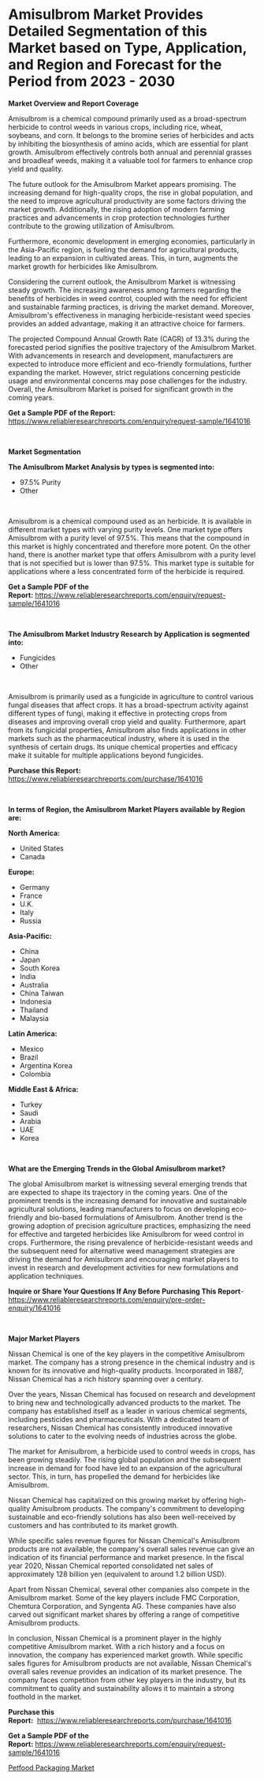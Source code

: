 <p><h1>Amisulbrom Market Provides Detailed Segmentation of this Market based on Type, Application, and Region and Forecast for the Period from 2023 - 2030</h1></p><p><strong>Market Overview and Report Coverage</strong></p>
<p><p>Amisulbrom is a chemical compound primarily used as a broad-spectrum herbicide to control weeds in various crops, including rice, wheat, soybeans, and corn. It belongs to the bromine series of herbicides and acts by inhibiting the biosynthesis of amino acids, which are essential for plant growth. Amisulbrom effectively controls both annual and perennial grasses and broadleaf weeds, making it a valuable tool for farmers to enhance crop yield and quality.</p><p>The future outlook for the Amisulbrom Market appears promising. The increasing demand for high-quality crops, the rise in global population, and the need to improve agricultural productivity are some factors driving the market growth. Additionally, the rising adoption of modern farming practices and advancements in crop protection technologies further contribute to the growing utilization of Amisulbrom.</p><p>Furthermore, economic development in emerging economies, particularly in the Asia-Pacific region, is fueling the demand for agricultural products, leading to an expansion in cultivated areas. This, in turn, augments the market growth for herbicides like Amisulbrom.</p><p>Considering the current outlook, the Amisulbrom Market is witnessing steady growth. The increasing awareness among farmers regarding the benefits of herbicides in weed control, coupled with the need for efficient and sustainable farming practices, is driving the market demand. Moreover, Amisulbrom's effectiveness in managing herbicide-resistant weed species provides an added advantage, making it an attractive choice for farmers.</p><p>The projected Compound Annual Growth Rate (CAGR) of 13.3% during the forecasted period signifies the positive trajectory of the Amisulbrom Market. With advancements in research and development, manufacturers are expected to introduce more efficient and eco-friendly formulations, further expanding the market. However, strict regulations concerning pesticide usage and environmental concerns may pose challenges for the industry. Overall, the Amisulbrom Market is poised for significant growth in the coming years.</p></p>
<p><strong>Get a Sample PDF of the Report:</strong> <a href="https://www.reliableresearchreports.com/enquiry/request-sample/1641016">https://www.reliableresearchreports.com/enquiry/request-sample/1641016</a></p>
<p>&nbsp;</p>
<p><strong>Market Segmentation</strong></p>
<p><strong>The Amisulbrom Market Analysis by types is segmented into:</strong></p>
<p><ul><li>97.5% Purity</li><li>Other</li></ul></p>
<p>&nbsp;</p>
<p><p>Amisulbrom is a chemical compound used as an herbicide. It is available in different market types with varying purity levels. One market type offers Amisulbrom with a purity level of 97.5%. This means that the compound in this market is highly concentrated and therefore more potent. On the other hand, there is another market type that offers Amisulbrom with a purity level that is not specified but is lower than 97.5%. This market type is suitable for applications where a less concentrated form of the herbicide is required.</p></p>
<p><strong>Get a Sample PDF of the Report:</strong>&nbsp;<a href="https://www.reliableresearchreports.com/enquiry/request-sample/1641016">https://www.reliableresearchreports.com/enquiry/request-sample/1641016</a></p>
<p>&nbsp;</p>
<p><strong>The Amisulbrom Market Industry Research by Application is segmented into:</strong></p>
<p><ul><li>Fungicides</li><li>Other</li></ul></p>
<p>&nbsp;</p>
<p><p>Amisulbrom is primarily used as a fungicide in agriculture to control various fungal diseases that affect crops. It has a broad-spectrum activity against different types of fungi, making it effective in protecting crops from diseases and improving overall crop yield and quality. Furthermore, apart from its fungicidal properties, Amisulbrom also finds applications in other markets such as the pharmaceutical industry, where it is used in the synthesis of certain drugs. Its unique chemical properties and efficacy make it suitable for multiple applications beyond fungicides.</p></p>
<p><strong>Purchase this Report:</strong>&nbsp; <a href="https://www.reliableresearchreports.com/purchase/1641016">https://www.reliableresearchreports.com/purchase/1641016</a></p>
<p>&nbsp;</p>
<p><strong>In terms of Region, the Amisulbrom Market Players available by Region are:</strong></p>
<p>
    <p> <strong> North America: </strong>
        <ul>
            <li>United States</li>
            <li>Canada</li>
        </ul>
        </p> 
    <p> <strong> Europe: </strong>
        <ul>
            <li>Germany</li>
            <li>France</li>
            <li>U.K.</li>
            <li>Italy</li>
            <li>Russia</li>
        </ul>
        </p> 
    <p> <strong> Asia-Pacific: </strong>
        <ul>
            <li>China</li>
            <li>Japan</li>
            <li>South Korea</li>
            <li>India</li>
            <li>Australia</li>
            <li>China Taiwan</li>
            <li>Indonesia</li>
            <li>Thailand</li>
            <li>Malaysia</li>
        </ul>
        </p> 
    <p> <strong> Latin America: </strong>
        <ul>
            <li>Mexico</li>
            <li>Brazil</li>
            <li>Argentina Korea</li>
            <li>Colombia</li>
        </ul>
        </p> 
    <p> <strong> Middle East & Africa: </strong>
        <ul>
            <li>Turkey</li>
            <li>Saudi</li>
            <li>Arabia</li>
            <li>UAE</li>
            <li>Korea</li>
        </ul>
    </p>
    </p>
<p>&nbsp;</p>
<p><strong>What are the Emerging Trends in the Global Amisulbrom market?</strong></p>
<p><p>The global Amisulbrom market is witnessing several emerging trends that are expected to shape its trajectory in the coming years. One of the prominent trends is the increasing demand for innovative and sustainable agricultural solutions, leading manufacturers to focus on developing eco-friendly and bio-based formulations of Amisulbrom. Another trend is the growing adoption of precision agriculture practices, emphasizing the need for effective and targeted herbicides like Amisulbrom for weed control in crops. Furthermore, the rising prevalence of herbicide-resistant weeds and the subsequent need for alternative weed management strategies are driving the demand for Amisulbrom and encouraging market players to invest in research and development activities for new formulations and application techniques.</p></p>
<p><strong>Inquire or Share Your Questions If Any Before Purchasing This Report</strong>- <a href="https://www.reliableresearchreports.com/enquiry/pre-order-enquiry/1641016">https://www.reliableresearchreports.com/enquiry/pre-order-enquiry/1641016</a></p>
<p>&nbsp;</p>
<p><strong>Major Market Players</strong></p>
<p><p>Nissan Chemical is one of the key players in the competitive Amisulbrom market. The company has a strong presence in the chemical industry and is known for its innovative and high-quality products. Incorporated in 1887, Nissan Chemical has a rich history spanning over a century.</p><p>Over the years, Nissan Chemical has focused on research and development to bring new and technologically advanced products to the market. The company has established itself as a leader in various chemical segments, including pesticides and pharmaceuticals. With a dedicated team of researchers, Nissan Chemical has consistently introduced innovative solutions to cater to the evolving needs of industries across the globe.</p><p>The market for Amisulbrom, a herbicide used to control weeds in crops, has been growing steadily. The rising global population and the subsequent increase in demand for food have led to an expansion of the agricultural sector. This, in turn, has propelled the demand for herbicides like Amisulbrom.</p><p>Nissan Chemical has capitalized on this growing market by offering high-quality Amisulbrom products. The company's commitment to developing sustainable and eco-friendly solutions has also been well-received by customers and has contributed to its market growth.</p><p>While specific sales revenue figures for Nissan Chemical's Amisulbrom products are not available, the company's overall sales revenue can give an indication of its financial performance and market presence. In the fiscal year 2020, Nissan Chemical reported consolidated net sales of approximately 128 billion yen (equivalent to around 1.2 billion USD).</p><p>Apart from Nissan Chemical, several other companies also compete in the Amisulbrom market. Some of the key players include FMC Corporation, Chemtura Corporation, and Syngenta AG. These companies have also carved out significant market shares by offering a range of competitive Amisulbrom products.</p><p>In conclusion, Nissan Chemical is a prominent player in the highly competitive Amisulbrom market. With a rich history and a focus on innovation, the company has experienced market growth. While specific sales figures for Amisulbrom products are not available, Nissan Chemical's overall sales revenue provides an indication of its market presence. The company faces competition from other key players in the industry, but its commitment to quality and sustainability allows it to maintain a strong foothold in the market.</p></p>
<p><strong>Purchase this Report:</strong>&nbsp;&nbsp;<a href="https://www.reliableresearchreports.com/purchase/1641016">https://www.reliableresearchreports.com/purchase/1641016</a></p>
<p></p>
<p><strong>Get a Sample PDF of the Report:</strong>&nbsp;<a href="https://www.reliableresearchreports.com/enquiry/request-sample/1641016">https://www.reliableresearchreports.com/enquiry/request-sample/1641016</a></p>
<p><p><a href="https://github.com/CliffMedina6/Market-Research-Report-List-2/blob/main/petfood-packaging-market.md">Petfood Packaging Market</a></p></p>
